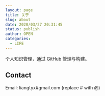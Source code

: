 ```yaml
---
layout: page
title: 关于
slug: about
date: 2020/03/27 20:31:45
status: publish
author: OPEN
categories: 
  - LIFE
---
```


个人知识管理，通过 GitHub 管理与构建。


## Contact

Email: liangtyx#gmail.com (replace # with @)
